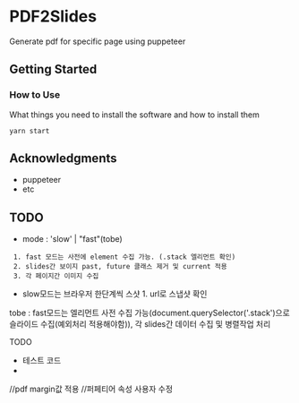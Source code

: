 # PDF2Slides

Generate pdf for specific page using puppeteer

## Getting Started

### How to Use

What things you need to install the software and how to install them

```
yarn start
```

## Acknowledgments

- puppeteer
- etc

## TODO

- mode : 'slow' | "fast"(tobe)

```
 1. fast 모드는 사전에 element 수집 가능. (.stack 엘리먼트 확인)
 2. slides간 보이지 past, future 클래스 제거 및 current 적용
 3. 각 페이지간 이미지 수집

```

- slow모드는 브라우저 한단계씩 스샷 1. url로 스냅샷 확인

tobe : fast모드는 엘리먼트 사전 수집 가능(document.querySelector('.stack')으로 슬라이드 수집(예외처리 적용해야함)), 각 slides간 데이터 수집 및 병렬작업 처리

TODO

- 테스트 코드
-

//pdf margin값 적용
//퍼페티어 속성 사용자 수정
